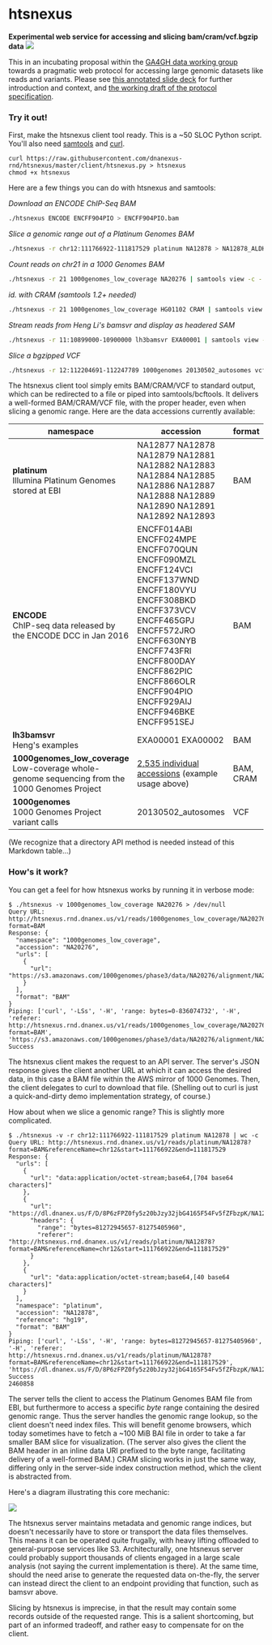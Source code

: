 # htsnexus

**Experimental web service for accessing and slicing bam/cram/vcf.bgzip data** <a href="https://travis-ci.org/dnanexus-rnd/htsnexus"><img src="https://travis-ci.org/dnanexus-rnd/htsnexus.svg?branch=master"/></a>

This in an incubating proposal within the [GA4GH data working group](http://ga4gh.org/) towards a pragmatic web protocol for accessing large genomic datasets like reads and variants. Please see [this annotated slide deck](https://docs.google.com/a/dnanexus.com/presentation/d/1iATx04kwPz9V8-x_S4-eXmUbHJQt-AkOu4BL_xaE2nc/edit?usp=sharing) for further introduction and context, and [the working draft of the protocol specification](https://docs.google.com/document/d/1OSPfxdJ3uPoCfUVzMaekCOPF5sNEwqkJEUj-SjlECy0/edit?usp=sharing). 

### Try it out!

First, make the htsnexus client tool ready. This is a ~50 SLOC Python script. You'll also need [samtools](http://www.htslib.org/) and [curl](https://curl.haxx.se/).

```
curl https://raw.githubusercontent.com/dnanexus-rnd/htsnexus/master/client/htsnexus.py > htsnexus
chmod +x htsnexus
```

Here are a few things you can do with htsnexus and samtools:

*Download an ENCODE ChIP-Seq BAM*
```bash
./htsnexus ENCODE ENCFF904PIO > ENCFF904PIO.bam
```

*Slice a genomic range out of a Platinum Genomes BAM*

```bash
./htsnexus -r chr12:111766922-111817529 platinum NA12878 > NA12878_ALDH2.bam
```

*Count reads on chr21 in a 1000 Genomes BAM*

```bash
./htsnexus -r 21 1000genomes_low_coverage NA20276 | samtools view -c -
```

*id. with CRAM (samtools 1.2+ needed)*

```bash
./htsnexus -r 21 1000genomes_low_coverage HG01102 CRAM | samtools view -c -
```

*Stream reads from Heng Li's bamsvr and display as headered SAM*

```bash
./htsnexus -r 11:10899000-10900000 lh3bamsvr EXA00001 | samtools view -h - | less -S
```

*Slice a bgzipped VCF*

```bash
./htsnexus -r 12:112204691-112247789 1000genomes 20130502_autosomes vcf | gzip -dc | grep rs671 | cut -f1-16
```

The htsnexus client tool simply emits BAM/CRAM/VCF to standard output, which can be redirected to a file or piped into samtools/bcftools. It delivers a well-formed BAM/CRAM/VCF file, with the proper header, even when slicing a genomic range. Here are the data accessions currently available:

| namespace | accession | format |
| --- | --- | --- |
| **platinum** <br/> Illumina Platinum Genomes stored at EBI | NA12877 NA12878 NA12879 NA12881 NA12882 NA12883 NA12884 NA12885 NA12886 NA12887 NA12888 NA12889 NA12890 NA12891 NA12892 NA12893 | BAM |
| **ENCODE** <br/> ChIP-seq data released by the ENCODE DCC in Jan 2016 | ENCFF014ABI ENCFF024MPE ENCFF070QUN ENCFF090MZL ENCFF124VCI ENCFF137WND ENCFF180VYU ENCFF308BKD ENCFF373VCV ENCFF465GPJ ENCFF572JRO ENCFF630NYB ENCFF743FRI ENCFF800DAY ENCFF862PIC ENCFF866OLR ENCFF904PIO ENCFF929AIJ ENCFF946BKE ENCFF951SEJ | BAM |
| **lh3bamsvr** <br/> Heng's examples | EXA00001 EXA00002 | BAM |
| **1000genomes_low_coverage** <br/> Low-coverage whole-genome sequencing from the 1000 Genomes Project | <a href="http://ftp.1000genomes.ebi.ac.uk/vol1/ftp/phase3/data/">2,535 individual accessions</a> (example usage above) | BAM, CRAM |
| **1000genomes** <br/> 1000 Genomes Project variant calls | 20130502_autosomes | VCF

(We recognize that a directory API method is needed instead of this Markdown table...)

### How's it work?

You can get a feel for how htsnexus works by running it in verbose mode:

```
$ ./htsnexus -v 1000genomes_low_coverage NA20276 > /dev/null
Query URL: http://htsnexus.rnd.dnanex.us/v1/reads/1000genomes_low_coverage/NA20276?format=BAM
Response: {
  "namespace": "1000genomes_low_coverage",
  "accession": "NA20276",
  "urls": [
    {
      "url": "https://s3.amazonaws.com/1000genomes/phase3/data/NA20276/alignment/NA20276.mapped.ILLUMINA.bwa.ASW.low_coverage.20120522.bam"
    }
  ],
  "format": "BAM"
}
Piping: ['curl', '-LSs', '-H', 'range: bytes=0-836074732', '-H', 'referer: http://htsnexus.rnd.dnanex.us/v1/reads/1000genomes_low_coverage/NA20276?format=BAM', 'https://s3.amazonaws.com/1000genomes/phase3/data/NA20276/alignment/NA20276.mapped.ILLUMINA.bwa.ASW.low_coverage.20120522.bam']
Success
```

The htsnexus client makes the request to an API server. The server's JSON response gives the client another URL at which it can access the desired data, in this case a BAM file within the AWS mirror of 1000 Genomes. Then, the client delegates to curl to download that file. (Shelling out to curl is just a quick-and-dirty demo implementation strategy, of course.)

How about when we slice a genomic range? This is slightly more complicated.

```
$ ./htsnexus -v -r chr12:111766922-111817529 platinum NA12878 | wc -c
Query URL: http://htsnexus.rnd.dnanex.us/v1/reads/platinum/NA12878?format=BAM&referenceName=chr12&start=111766922&end=111817529
Response: {
  "urls": [
    {
      "url": "data:application/octet-stream;base64,[704 base64 characters]"
    },
    {
      "url": "https://dl.dnanex.us/F/D/8P6zFPZ0fy5z20bJzy32jbG4165F54Fv5fZFbzpK/NA12878_S1.bam",
      "headers": {
        "range": "bytes=81272945657-81275405960",
        "referer": "http://htsnexus.rnd.dnanex.us/v1/reads/platinum/NA12878?format=BAM&referenceName=chr12&start=111766922&end=111817529"
      }
    },
    {
      "url": "data:application/octet-stream;base64,[40 base64 characters]"
    }
  ],
  "namespace": "platinum",
  "accession": "NA12878",
  "reference": "hg19",
  "format": "BAM"
}
Piping: ['curl', '-LSs', '-H', 'range: bytes=81272945657-81275405960', '-H', 'referer: http://htsnexus.rnd.dnanex.us/v1/reads/platinum/NA12878?format=BAM&referenceName=chr12&start=111766922&end=111817529', 'https://dl.dnanex.us/F/D/8P6zFPZ0fy5z20bJzy32jbG4165F54Fv5fZFbzpK/NA12878_S1.bam']
Success
2460858
```

The server tells the client to access the Platinum Genomes BAM file from EBI, but furthermore to access a specific *byte* range containing the desired genomic range. Thus the server handles the genomic range lookup, so the client doesn't need index files. This will benefit genome browsers, which today sometimes have to fetch a ~100 MiB BAI file in order to take a far smaller BAM slice for visualization. (The server also gives the client the BAM header in an inline data URI prefixed to the byte range, facilitating delivery of a well-formed BAM.) CRAM slicing works in just the same way, differing only in the server-side index construction method, which the client is abstracted from.

Here's a diagram illustrating this core mechanic:

![](https://raw.githubusercontent.com/wiki/dnanexus-rnd/htsnexus/htsnexus_core_mechanic.png)

The htsnexus server maintains metadata and genomic range indices, but doesn't necessarily have to store or transport the data files themselves. This means it can be operated quite frugally, with heavy lifting offloaded to general-purpose services like S3. Architecturally, one htsnexus server could probably support thousands of clients engaged in a large scale analysis (not saying the current implementation is there). At the same time, should the need arise to generate the requested data on-the-fly, the server can instead direct the client to an endpoint providing that function, such as bamsvr above.

Slicing by htsnexus is imprecise, in that the result may contain some records outside of the requested range. This is a salient shortcoming, but part of an informed tradeoff, and rather easy to compensate for on the client.
